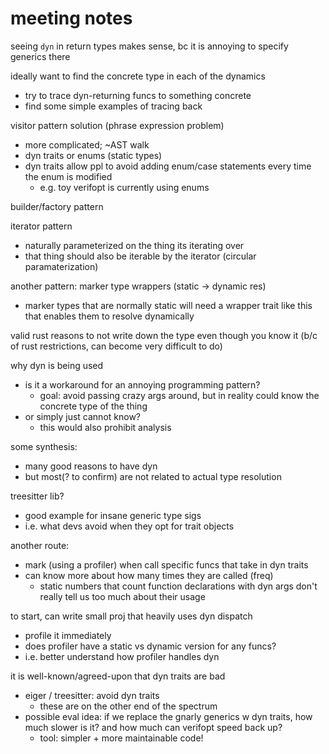 # meeting notes

seeing `dyn` in return types makes sense, bc it is annoying to specify generics there

ideally want to find the concrete type in each of the dynamics
- try to trace dyn-returning funcs to something concrete
- find some simple examples of tracing back

visitor pattern solution (phrase expression problem)
- more complicated; ~AST walk
- dyn traits or enums (static types)
- dyn traits allow ppl to avoid adding enum/case statements every time the enum is modified
	- e.g. toy verifopt is currently using enums

builder/factory pattern

iterator pattern
- naturally parameterized on the thing its iterating over
- that thing should also be iterable by the iterator (circular paramaterization)

another pattern: marker type wrappers (static -> dynamic res)
- marker types that are normally static will need a wrapper trait like this that enables them to resolve dynamically 

valid rust reasons to not write down the type even though you know it (b/c of
rust restrictions, can become very difficult to do)

why dyn is being used
- is it a workaround for an annoying programming pattern?
    - goal: avoid passing crazy args around, but in reality could know the concrete type of the thing
- or simply just cannot know?
    - this would also prohibit analysis

some synthesis: 
- many good reasons to have dyn
- but most(? to confirm) are not related to actual type resolution

treesitter lib? 
- good example for insane generic type sigs
- i.e. what devs avoid when they opt for trait objects

another route: 
- mark (using a profiler) when call specific funcs that take in dyn traits
- can know more about how many times they are called (freq)
	- static numbers that count function declarations with dyn args don't really tell us too much about their usage

to start, can write small proj that heavily uses dyn dispatch
- profile it immediately
- does profiler have a static vs dynamic version for any funcs?
- i.e. better understand how profiler handles dyn

it is well-known/agreed-upon that dyn traits are bad
- eiger / treesitter: avoid dyn traits
    - these are on the other end of the spectrum
- possible eval idea: if we replace the gnarly generics w dyn traits, how much slower is it? and how much can verifopt speed back up?
	- tool: simpler + more maintainable code!

